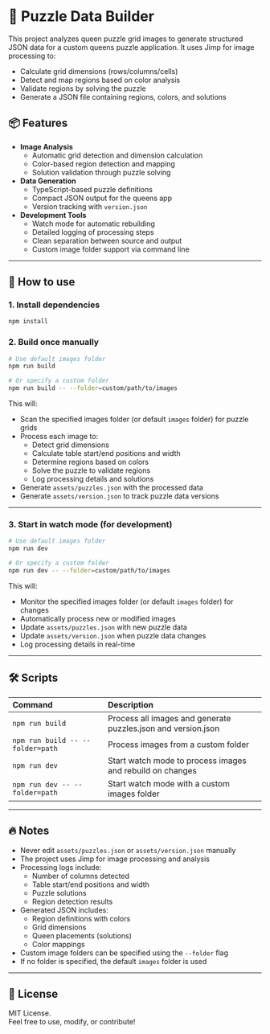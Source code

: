 # 🧩 Puzzle Data Builder

This project analyzes queen puzzle grid images to generate structured JSON data for a custom queens puzzle application. It uses Jimp for image processing to:
- Calculate grid dimensions (rows/columns/cells)
- Detect and map regions based on color analysis
- Validate regions by solving the puzzle
- Generate a JSON file containing regions, colors, and solutions

## 📦 Features
- **Image Analysis**
  - Automatic grid detection and dimension calculation
  - Color-based region detection and mapping
  - Solution validation through puzzle solving
- **Data Generation**
  - TypeScript-based puzzle definitions
  - Compact JSON output for the queens app
  - Version tracking with `version.json`
- **Development Tools**
  - Watch mode for automatic rebuilding
  - Detailed logging of processing steps
  - Clean separation between source and output
  - Custom image folder support via command line

---

## 🚀 How to use

### 1. Install dependencies

```bash
npm install
```

### 2. Build once manually

```bash
# Use default images folder
npm run build

# Or specify a custom folder
npm run build -- --folder=custom/path/to/images
```

This will:
- Scan the specified images folder (or default `images` folder) for puzzle grids
- Process each image to:
  - Detect grid dimensions
  - Calculate table start/end positions and width
  - Determine regions based on colors
  - Solve the puzzle to validate regions
  - Log processing details and solutions
- Generate `assets/puzzles.json` with the processed data
- Generate `assets/version.json` to track puzzle data versions

---

### 3. Start in watch mode (for development)

```bash
# Use default images folder
npm run dev

# Or specify a custom folder
npm run dev -- --folder=custom/path/to/images
```

This will:
- Monitor the specified images folder (or default `images` folder) for changes
- Automatically process new or modified images
- Update `assets/puzzles.json` with new puzzle data
- Update `assets/version.json` when puzzle data changes
- Log processing details in real-time

---

## 🛠 Scripts

| Command | Description |
|:--------|:------------|
| `npm run build` | Process all images and generate puzzles.json and version.json |
| `npm run build -- --folder=path` | Process images from a custom folder |
| `npm run dev` | Start watch mode to process images and rebuild on changes |
| `npm run dev -- --folder=path` | Start watch mode with a custom images folder |

---

## 🔥 Notes

- Never edit `assets/puzzles.json` or `assets/version.json` manually
- The project uses Jimp for image processing and analysis
- Processing logs include:
  - Number of columns detected
  - Table start/end positions and width
  - Puzzle solutions
  - Region detection results
- Generated JSON includes:
  - Region definitions with colors
  - Grid dimensions
  - Queen placements (solutions)
  - Color mappings
- Custom image folders can be specified using the `--folder` flag
- If no folder is specified, the default `images` folder is used

---

## 📜 License

MIT License.  
Feel free to use, modify, or contribute!
